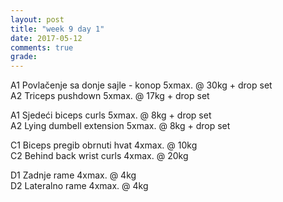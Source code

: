 ```yaml
---
layout: post
title: "week 9 day 1"
date: 2017-05-12
comments: true
grade:
---
```


A1 Povlačenje sa donje sajle - konop 5xmax. @ 30kg + drop set       
A2 Triceps pushdown 5xmax. @ 17kg + drop set     

A1 Sjedeći biceps curls 5xmax. @ 8kg + drop set       
A2 Lying dumbell extension 5xmax. @ 8kg + drop set              

C1 Biceps pregib obrnuti hvat 4xmax. @ 10kg     
C2 Behind back wrist curls 4xmax. @ 20kg        

D1 Zadnje rame 4xmax. @ 4kg      
D2 Lateralno rame 4xmax. @ 4kg   
